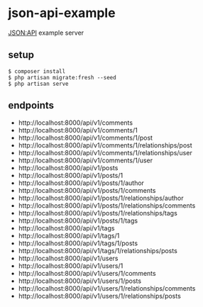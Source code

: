 # json-api-example

[JSON:API](https://jsonapi.org/) example server

## setup

```
$ composer install
$ php artisan migrate:fresh --seed
$ php artisan serve
```

## endpoints

- http://localhost:8000/api/v1/comments
- http://localhost:8000/api/v1/comments/1
- http://localhost:8000/api/v1/comments/1/post
- http://localhost:8000/api/v1/comments/1/relationships/post
- http://localhost:8000/api/v1/comments/1/relationships/user
- http://localhost:8000/api/v1/comments/1/user
- http://localhost:8000/api/v1/posts
- http://localhost:8000/api/v1/posts/1
- http://localhost:8000/api/v1/posts/1/author
- http://localhost:8000/api/v1/posts/1/comments
- http://localhost:8000/api/v1/posts/1/relationships/author
- http://localhost:8000/api/v1/posts/1/relationships/comments
- http://localhost:8000/api/v1/posts/1/relationships/tags
- http://localhost:8000/api/v1/posts/1/tags
- http://localhost:8000/api/v1/tags
- http://localhost:8000/api/v1/tags/1
- http://localhost:8000/api/v1/tags/1/posts
- http://localhost:8000/api/v1/tags/1/relationships/posts
- http://localhost:8000/api/v1/users
- http://localhost:8000/api/v1/users/1
- http://localhost:8000/api/v1/users/1/comments
- http://localhost:8000/api/v1/users/1/posts
- http://localhost:8000/api/v1/users/1/relationships/comments
- http://localhost:8000/api/v1/users/1/relationships/posts
